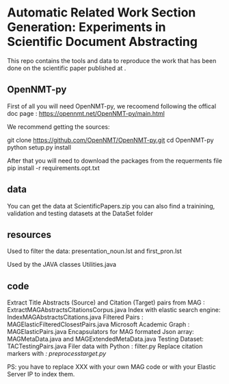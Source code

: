 # Automatic Related Work Section Generation: Experiments in Scientific Document Abstracting
This repo contains the tools and data to reproduce the work that has been done on the scientific paper published at <XXX>.
## OpenNMT-py
  
First of all you will need OpenNMT-py, we recoomend following the offical doc page : https://opennmt.net/OpenNMT-py/main.html

We recommend getting the sources: 

git clone https://github.com/OpenNMT/OpenNMT-py.git
cd OpenNMT-py
python setup.py install

After that you will need to download the packages from the requerments file
pip install -r requirements.opt.txt


## data
You can get the data at ScientificPapers.zip
you can also find a trainining, validation and testing datasets at the DataSet folder

## resources
Used to filter the data:
presentation_noun.lst and first_pron.lst

Used by the JAVA classes
Utilities.java

## code
Extract Title Abstracts (Source) and Citation (Target) pairs from MAG :  ExtractMAGAbstractsCitationsCorpus.java
Index with elastic search engine: IndexMAGAbstractsCitations.java
Filtered Pairs : MAGElasticFilteredClosestPairs.java
Microsoft Academic Graph : MAGElasticPairs.java
Encapsulators for MAG formated Json array: MAGMetaData.java and MAGExtendedMetaData.java 
Testing Dataset:   TACTestingPairs.java
Filer data with Python : filter.py
Replace citation markers with <CITE>: preprocesstarget.py

PS: you have to replace XXX with your own MAG code or with your Elastic Server IP to index them.



